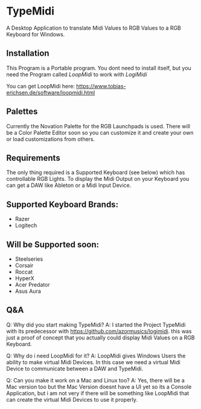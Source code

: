 # TypeMidi
A Desktop Application to translate Midi Values to RGB Values to a RGB Keyboard for Windows.


## Installation
This Program is a Portable program. You dont need to install itself, but you need the Program called *LoopMidi* to work with *LogiMidi*

You can get LoopMidi here: https://www.tobias-erichsen.de/software/loopmidi.html

## Palettes

Currently the Novation Palette for the RGB Launchpads is used. There will be a Color Palette Editor soon so you can customize it and create your own or load customizations from others.

## Requirements

The only thing required is a Supported Keyboard (see below) which has controllable RGB Lights. To display the Midi Output on your Keyboard you can get a DAW like Ableton or a Midi Input Device.

## Supported Keyboard Brands:

- Razer
- Logitech

## Will be Supported soon:

- Steelseries
- Corsair
- Roccat
- HyperX
- Acer Predator
- Asus Aura

## Q&A

Q: Why did you start making TypeMidi?
A: I started the Project TypeMidi with its predecessor with https://github.com/azormusics/logimidi. this was just a proof of concept that you actually could display Midi Values on a RGB Keyboard. 

Q: Why do i need LoopMidi for it?
A: LoopMidi gives Windows Users the ability to make virtual Midi Devices. In this case we need a virtual Midi Device to communicate between a DAW and TypeMidi.

Q: Can you make it work on a Mac and Linux too?
A: Yes, there will be a Mac version too but the Mac Version doesnt have a UI yet so its a Console Application, but i am not very if there will be something like LoopMidi that can create the virtual Midi Devices to use it properly.
